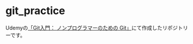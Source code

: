 # git_practice

Udemyの[「Git入門： ノンプログラマーのための Git」](
https://www.udemy.com/course/git-beginning/)にて作成したリポジトリーです。
